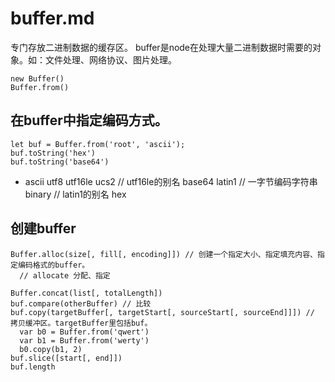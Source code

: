 # buffer.md

专门存放二进制数据的缓存区。
buffer是node在处理大量二进制数据时需要的对象。如：文件处理、网络协议、图片处理。

```
new Buffer()
Buffer.from()
```

## 在buffer中指定编码方式。

```
let buf = Buffer.from('root', 'ascii');
buf.toString('hex')
buf.toString('base64')
```

- ascii
utf8
utf16le
ucs2 // utf16le的别名
base64
latin1 // 一字节编码字符串
binary // latin1的别名
hex

## 创建buffer

```
Buffer.alloc(size[, fill[, encoding]]) // 创建一个指定大小、指定填充内容、指定编码格式的buffer。
  // allocate 分配、指定

Buffer.concat(list[, totalLength])
buf.compare(otherBuffer) // 比较
buf.copy(targetBuffer[, targetStart[, sourceStart[, sourceEnd]]]) // 拷贝缓冲区。targetBuffer里包括buf。
  var b0 = Buffer.from('qwert')
  var b1 = Buffer.from('werty')
  b0.copy(b1, 2)
buf.slice([start[, end]])
buf.length
```
